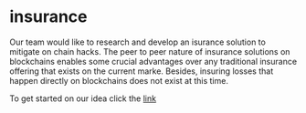 # insurance

Our team would like to research and develop an isurance solution to mitigate on chain hacks.
The peer to peer nature of insurance solutions on blockchains enables some crucial advantages over any traditional insurance offering that exists on the current marke.
Besides, insuring losses that happen directly on blockchains does not exist at this time.

To get started on our idea click the [link](https://github.com/Zurich-Blockchain-RnD/insurance/blob/master/Then%20and%20today)
